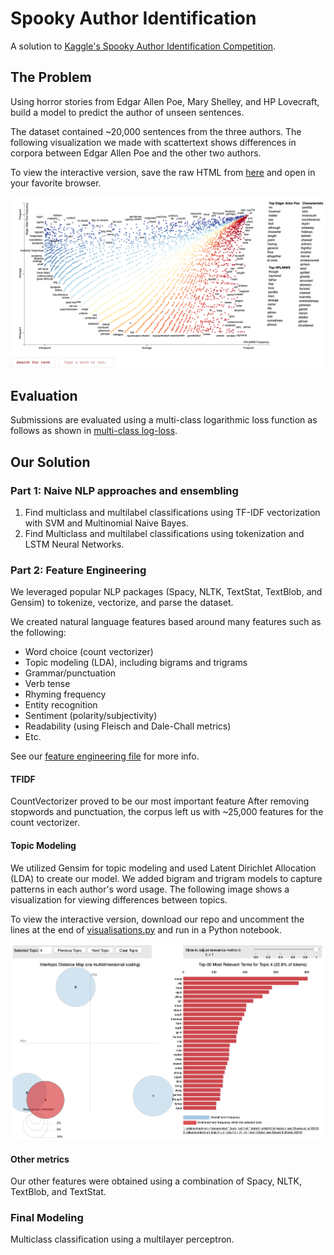 # Spooky Author Identification
A solution to [Kaggle's Spooky Author Identification Competition](https://www.kaggle.com/c/spooky-author-identification).

## The Problem
Using horror stories from Edgar Allen Poe, Mary Shelley, and HP Lovecraft, build a model to predict the author of unseen sentences.  

The dataset contained ~20,000 sentences from the three authors. The following  visualization we made with scattertext shows differences in corpora between Edgar Allen Poe and the other two authors.

To view the interactive version, save the raw HTML from [here](https://github.com/jeremyreikes/author_classification/blob/master/Author-Visualization.html) and open in your favorite browser.

![scatterText visualization](scatter_text_vis.png)



## Evaluation
Submissions are evaluated using a multi-class logarithmic loss function as follows as shown in [multi-class log-loss](https://www.kaggle.com/c/spooky-author-identification/overview/evaluation).

## Our Solution
### Part 1: Naive NLP approaches and ensembling
1. Find multiclass and multilabel classifications using TF-IDF vectorization with SVM and Multinomial Naive Bayes.
2. Find Multiclass and multilabel classifications using tokenization and LSTM Neural Networks.

### Part 2: Feature Engineering
We leveraged popular NLP packages (Spacy, NLTK, TextStat, TextBlob, and Gensim) to tokenize, vectorize, and parse the dataset.

We created natural language features based around many features such as the following:
- Word choice (count vectorizer)
- Topic modeling (LDA), including bigrams and trigrams
- Grammar/punctuation
- Verb tense
- Rhyming frequency
- Entity recognition
- Sentiment (polarity/subjectivity)
- Readability (using Fleisch and Dale-Chall metrics)
- Etc.

See our [feature engineering file](https://github.com/jeremyreikes/author_classification/blob/master/feature_engineering.py) for more info.

#### TFIDF
CountVectorizer proved to be our most important feature After removing stopwords and punctuation, the corpus left us with ~25,000 features for the count vectorizer.

#### Topic Modeling
We utilized Gensim for topic modeling and used Latent Dirichlet Allocation (LDA) to create our model.  We added bigram and trigram models to capture patterns in each author's word usage.  The following image shows a visualization for viewing differences between topics.

To view the interactive version, download our repo and uncomment the lines at the end of [visualisations.py](https://github.com/jeremyreikes/author_classification/blob/master/visualisations.py) and run in a Python notebook.

![topicModeling visualization](topic_modeling_vis.png)

#### Other metrics
Our other features were obtained using a combination of Spacy, NLTK, TextBlob, and TextStat.

### Final Modeling
Multiclass classification using a multilayer perceptron.
